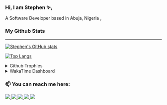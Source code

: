 ### Hi, I am Stephen ✨, 
A Software Developer based in Abuja, Nigeria ,

### My Github Stats 
- - - -

[![Stephen's GitHub stats](https://github-readme-stats.vercel.app/api?username=Osalumense&count_private=true&show_icons=true&theme=vue-dark)](https://github.com/Osalumense)

[![Top Langs](https://github-readme-stats.vercel.app/api/top-langs/?username=Osalumense&langs_count=8&layout=compact&theme=vue-dark)](https://github.com/Osalumense)

<details>
  <summary> 
    Github Trophies
  </summary>
  <p align="center">
    <img src="https://github-profile-trophy.vercel.app/?username=Osalumense&theme=algolia&column=3">
  </p>
</details>

<details>
  <summary> 
    WakaTime Dashboard
  </summary>
  <p align="center">
    <img src="https://github-readme-stats.vercel.app/api/wakatime?username=steavean">
  </p>
</details>
  
 ### 📫 You can reach me here:  
<a href="https://www.linkedin.com/in/akugbe-stephen/" target="_blank">
    <img src="https://img.shields.io/badge/linkedin-%230077B5.svg?&style=for-the-badge&logo=linkedin&logoColor=white" />
  </a>
<a href="https://www.instagram.com/_a_stephen/" target="_blank">
    <img src="https://img.shields.io/badge/instagram-%23E4405F.svg?&style=for-the-badge&logo=instagram&logoColor=white" />
  </a>
<a href="mailto:akugbestephen3@gmail.com" target="_blank">
    <img src="https://img.shields.io/badge/mail-%230077B5.svg?&style=for-the-badge&logo=gmail&logoColor=white" />
 </a>
 <a href="https://dev.to/osalumense" target="_blank">
    <img src="https://img.shields.io/badge/dev.to-0A0A0A?style=for-the-badge&logo=devdotto&logoColor=white">
 </a>
 
 <a href="https://twitter.com/Itz_Steavean" target="_blank">
  <img src="https://img.shields.io/badge/Twitter-1DA1F2?style=for-the-badge&logo=twitter&logoColor=white">
 </a>
  







<!--
**Osalumense/Osalumense** is a ✨ _special_ ✨ repository because its `README.md` (this file) appears on your GitHub profile.

Here are some ideas to get you started:

- 🔭 I’m currently working on ...
- 🌱 I’m currently learning ...
- 👯 I’m looking to collaborate on ...
- 🤔 I’m looking for help with ...
- 💬 Ask me about ...
- 📫 How to reach me: ...
- 😄 Pronouns: ...
- ⚡ Fun fact: ...
-->
